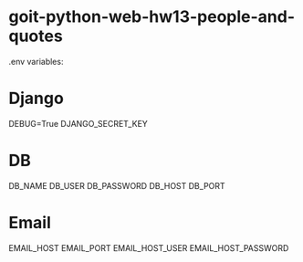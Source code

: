 # goit-python-web-hw13-people-and-quotes

.env variables:

# Django
DEBUG=True
DJANGO_SECRET_KEY
# DB
DB_NAME
DB_USER
DB_PASSWORD
DB_HOST
DB_PORT
# Email
EMAIL_HOST
EMAIL_PORT
EMAIL_HOST_USER
EMAIL_HOST_PASSWORD
